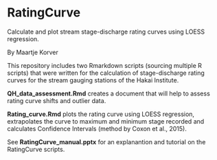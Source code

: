 # RatingCurve
Calculate and plot stream stage-discharge rating curves using LOESS regression.

By Maartje Korver

This repository includes two Rmarkdown scripts (sourcing multiple R scripts) that were written for the calculation of stage-discharge rating curves for the stream gauging stations of the Hakai Institute.

**QH_data_assessment.Rmd** creates a document that will help to assess rating curve shifts and outlier data.

**Rating_curve.Rmd** plots the rating curve using LOESS regression, extrapolates the curve to maximum and minimum stage recorded and calculates Confidence Intervals (method by Coxon et al., 2015).

See **RatingCurve_manual.pptx** for an explanantion and tutorial on the RatingCurve scripts. 
